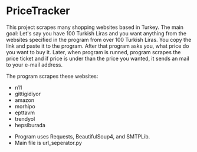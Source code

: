 # PriceTracker

This project scrapes many shopping websites based in Turkey. 
The main goal: 
  Let's say you have 100 Turkish Liras and you want anything from the websites specified in the program from over 100 Turkish Liras.
  You copy the link and paste it to the program. After that program asks you, what price do you want to buy it. Later, when program is runned, program scrapes the price ticket
  and if price is under than the price you wanted, it sends an mail to your e-mail address.
  
  
The program scrapes these websites:
 - n11
 - gittigidiyor
 - amazon
 - morhipo
 - epttavm
 - trendyol
 - hepsiburada
 
* Program uses Requests, BeautifulSoup4, and SMTPLib.
* Main file is url_seperator.py

